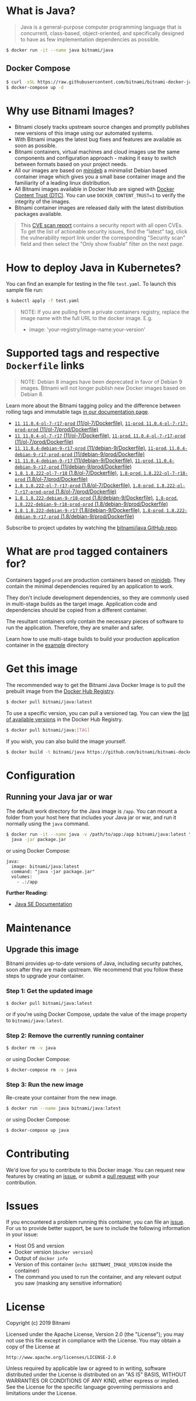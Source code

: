 # What is Java?

> Java is a general-purpose computer programming language that is concurrent, class-based, object-oriented, and specifically designed to have as few implementation dependencies as possible.

```bash
$ docker run -it --name java bitnami/java
```

## Docker Compose

```bash
$ curl -sSL https://raw.githubusercontent.com/bitnami/bitnami-docker-java/master/docker-compose.yml > docker-compose.yml
$ docker-compose up -d
```

# Why use Bitnami Images?

* Bitnami closely tracks upstream source changes and promptly publishes new versions of this image using our automated systems.
* With Bitnami images the latest bug fixes and features are available as soon as possible.
* Bitnami containers, virtual machines and cloud images use the same components and configuration approach - making it easy to switch between formats based on your project needs.
* All our images are based on [minideb](https://github.com/bitnami/minideb) a minimalist Debian based container image which gives you a small base container image and the familiarity of a leading linux distribution.
* All Bitnami images available in Docker Hub are signed with [Docker Content Trust (DTC)](https://docs.docker.com/engine/security/trust/content_trust/). You can use `DOCKER_CONTENT_TRUST=1` to verify the integrity of the images.
* Bitnami container images are released daily with the latest distribution packages available.


> This [CVE scan report](https://quay.io/repository/bitnami/java?tab=tags) contains a security report with all open CVEs. To get the list of actionable security issues, find the "latest" tag, click the vulnerability report link under the corresponding "Security scan" field and then select the "Only show fixable" filter on the next page.

# How to deploy Java in Kubernetes?

You can find an example for testing in the file `test.yaml`. To launch this sample file run:

```bash
$ kubectl apply -f test.yaml
```

> NOTE: If you are pulling from a private containers registry, replace the image name with the full URL to the docker image. E.g.
>
> - image: 'your-registry/image-name:your-version'

# Supported tags and respective `Dockerfile` links

> NOTE: Debian 8 images have been deprecated in favor of Debian 9 images. Bitnami will not longer publish new Docker images based on Debian 8.

Learn more about the Bitnami tagging policy and the difference between rolling tags and immutable tags [in our documentation page](https://docs.bitnami.com/containers/how-to/understand-rolling-tags-containers/).


- [`11`, `11.0.4-ol-7-r17-prod` (11/ol-7/Dockerfile)](https://github.com/bitnami/bitnami-docker-java/blob/11.0.4-ol-7-r17-prod/11/ol-7/Dockerfile), [`11-prod`, `11.0.4-ol-7-r17-prod-prod` (11/ol-7/prod/Dockerfile)](https://github.com/bitnami/bitnami-docker-java/blob/11.0.4-ol-7-r17-prod/11/ol-7/prod/Dockerfile)
- [`11`, `11.0.4-ol-7-r17` (11/ol-7/Dockerfile)](https://github.com/bitnami/bitnami-docker-java/blob/11.0.4-ol-7-r17/11/ol-7/Dockerfile), [`11-prod`, `11.0.4-ol-7-r17-prod` (11/ol-7/prod/Dockerfile)](https://github.com/bitnami/bitnami-docker-java/blob/11.0.4-ol-7-r17/11/ol-7/prod/Dockerfile)
- [`11`, `11.0.4-debian-9-r17-prod` (11/debian-9/Dockerfile)](https://github.com/bitnami/bitnami-docker-java/blob/11.0.4-debian-9-r17-prod/11/debian-9/Dockerfile), [`11-prod`, `11.0.4-debian-9-r17-prod-prod` (11/debian-9/prod/Dockerfile)](https://github.com/bitnami/bitnami-docker-java/blob/11.0.4-debian-9-r17-prod/11/debian-9/prod/Dockerfile)
- [`11`, `11.0.4-debian-9-r17` (11/debian-9/Dockerfile)](https://github.com/bitnami/bitnami-docker-java/blob/11.0.4-debian-9-r17/11/debian-9/Dockerfile), [`11-prod`, `11.0.4-debian-9-r17-prod` (11/debian-9/prod/Dockerfile)](https://github.com/bitnami/bitnami-docker-java/blob/11.0.4-debian-9-r17/11/debian-9/prod/Dockerfile)
- [`1.8`, `1.8.222-ol-7-r18` (1.8/ol-7/Dockerfile)](https://github.com/bitnami/bitnami-docker-java/blob/1.8.222-ol-7-r18/1.8/ol-7/Dockerfile), [`1.8-prod`, `1.8.222-ol-7-r18-prod` (1.8/ol-7/prod/Dockerfile)](https://github.com/bitnami/bitnami-docker-java/blob/1.8.222-ol-7-r18/1.8/ol-7/prod/Dockerfile)
- [`1.8`, `1.8.222-ol-7-r17-prod` (1.8/ol-7/Dockerfile)](https://github.com/bitnami/bitnami-docker-java/blob/1.8.222-ol-7-r17-prod/1.8/ol-7/Dockerfile), [`1.8-prod`, `1.8.222-ol-7-r17-prod-prod` (1.8/ol-7/prod/Dockerfile)](https://github.com/bitnami/bitnami-docker-java/blob/1.8.222-ol-7-r17-prod/1.8/ol-7/prod/Dockerfile)
- [`1.8`, `1.8.222-debian-9-r18-prod` (1.8/debian-9/Dockerfile)](https://github.com/bitnami/bitnami-docker-java/blob/1.8.222-debian-9-r18-prod/1.8/debian-9/Dockerfile), [`1.8-prod`, `1.8.222-debian-9-r18-prod-prod` (1.8/debian-9/prod/Dockerfile)](https://github.com/bitnami/bitnami-docker-java/blob/1.8.222-debian-9-r18-prod/1.8/debian-9/prod/Dockerfile)
- [`1.8`, `1.8.222-debian-9-r17` (1.8/debian-9/Dockerfile)](https://github.com/bitnami/bitnami-docker-java/blob/1.8.222-debian-9-r17/1.8/debian-9/Dockerfile), [`1.8-prod`, `1.8.222-debian-9-r17-prod` (1.8/debian-9/prod/Dockerfile)](https://github.com/bitnami/bitnami-docker-java/blob/1.8.222-debian-9-r17/1.8/debian-9/prod/Dockerfile)

Subscribe to project updates by watching the [bitnami/java GitHub repo](https://github.com/bitnami/bitnami-docker-java).

# What are `prod` tagged containers for?

Containers tagged `prod` are production containers based on [minideb](https://github.com/bitnami/minideb). They contain the minimal dependencies required by an application to work.

They don't include development dependencies, so they are commonly used in multi-stage builds as the target image. Application code and dependencies should be copied from a different container.

The resultant containers only contain the necessary pieces of software to run the application. Therefore, they are smaller and safer.

Learn how to use multi-stage builds to build your production application container in the [example](/example) directory

# Get this image

The recommended way to get the Bitnami Java Docker Image is to pull the prebuilt image from the [Docker Hub Registry](https://hub.docker.com/r/bitnami/java).

```bash
$ docker pull bitnami/java:latest
```

To use a specific version, you can pull a versioned tag. You can view the [list of available versions](https://hub.docker.com/r/bitnami/java/tags/) in the Docker Hub Registry.

```bash
$ docker pull bitnami/java:[TAG]
```

If you wish, you can also build the image yourself.

```bash
$ docker build -t bitnami/java https://github.com/bitnami/bitnami-docker-java.git
```

# Configuration

## Running your Java jar or war

The default work directory for the Java image is `/app`. You can mount a folder from your host here that includes your Java jar or war, and run it normally using the `java` command.

```bash
$ docker run -it --name java -v /path/to/app:/app bitnami/java:latest \
  java -jar package.jar
```

or using Docker Compose:

```
java:
  image: bitnami/java:latest
  command: "java -jar package.jar"
  volumes:
    - .:/app
```

**Further Reading:**

  - [Java SE Documentation](https://docs.oracle.com/javase/8/docs/api/)

# Maintenance

## Upgrade this image

Bitnami provides up-to-date versions of Java, including security patches, soon after they are made upstream. We recommend that you follow these steps to upgrade your container.

### Step 1: Get the updated image

```bash
$ docker pull bitnami/java:latest
```

or if you're using Docker Compose, update the value of the image property to `bitnami/java:latest`.

### Step 2: Remove the currently running container

```bash
$ docker rm -v java
```

or using Docker Compose:

```bash
$ docker-compose rm -v java
```

### Step 3: Run the new image

Re-create your container from the new image.

```bash
$ docker run --name java bitnami/java:latest
```

or using Docker Compose:

```bash
$ docker-compose up java
```

# Contributing

We'd love for you to contribute to this Docker image. You can request new features by creating an [issue](https://github.com/bitnami/bitnami-docker-java/issues), or submit a [pull request](https://github.com/bitnami/bitnami-docker-java/pulls) with your contribution.

# Issues

If you encountered a problem running this container, you can file an [issue](https://github.com/bitnami/bitnami-docker-java/issues). For us to provide better support, be sure to include the following information in your issue:

- Host OS and version
- Docker version (`docker version`)
- Output of `docker info`
- Version of this container (`echo $BITNAMI_IMAGE_VERSION` inside the container)
- The command you used to run the container, and any relevant output you saw (masking any sensitive
information)

# License

Copyright (c) 2019 Bitnami

Licensed under the Apache License, Version 2.0 (the "License");
you may not use this file except in compliance with the License.
You may obtain a copy of the License at

    http://www.apache.org/licenses/LICENSE-2.0

Unless required by applicable law or agreed to in writing, software
distributed under the License is distributed on an "AS IS" BASIS,
WITHOUT WARRANTIES OR CONDITIONS OF ANY KIND, either express or implied.
See the License for the specific language governing permissions and
limitations under the License.
